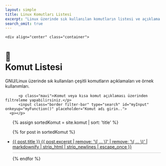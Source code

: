 ```yaml
---
layout: simple
title: Linux Komutları Listesi
excerpt: "Linux üzerinde sık kullanılan komutların listesi ve açıklama sayfaları."
search_omit: true
---
```



<style>
  #myUL li {
    border-bottom: 1px solid #ccc; /* Add a bottom border to the list items */
    padding-bottom: 10px; /* Add some spacing between items */
    margin-bottom: 10px; /* Add space below each item */
  }
</style>

<html lang="tr" >

	<div align="center" class="container"> 
<p></p>
<h1 class="text-primary">📜<br>Komut Listesi</h1>
<p>GNU/Linux üzerinde sık kullanılan çeşitli komutların açıklamaları ve örnek kullanımları.</p> 
</div>
        <div class="col p-4 d-flex flex-column position-static">
		
		  <p class="mavi">ℹ️Komut veya kısa komut açıklaması üzerinden filtreleme yapabilirsiniz.</p>
		  <input class="border filter-bar" type="search" id="myInput" onkeyup="myFunction()" placeholder="Komut adı girin..">
      <p></p>
<ul id="myUL" class="list-unstyled ">
             {% assign sortedKomut = site.komut | sort: 'title' %}

{% for post in sortedKomut %}
  <li>
    <a href="{{ site.url }}{{ post.url }}">
      <span class="mavi text-primary small">{{ post.title }}</span> 
      {{ post.excerpt | remove: '\[ ... \]' | remove: '\( ... \)' | markdownify | strip_html | strip_newlines | escape_once }}
    </a>
  </li>
{% endfor %}

</ul>

       
       
	   
	   
	   

	
<script>
function myFunction() {
    var input, filter, ul, li, a, i, txtValue;
    input = document.getElementById("myInput");
    filter = input.value.toUpperCase();
    ul = document.getElementById("myUL");
    li = ul.getElementsByTagName("li");
    for (i = 0; i < li.length; i++) {
        a = li[i].getElementsByTagName("a")[0];
        txtValue = a.textContent || a.innerText;
        if (txtValue.toUpperCase().indexOf(filter) > -1) {
            li[i].style.display = "";
        } else {
            li[i].style.display = "none";
        }
    }
}
</script>

